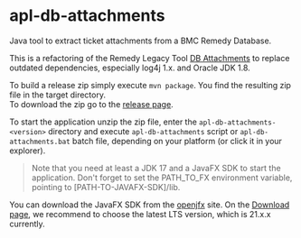 # apl-db-attachments

Java tool to extract ticket attachments from a BMC Remedy Database. 

This is a refactoring of the Remedy Legacy Tool [DB Attachments](https://remedylegacy.com/tools/db-attachments/) to replace outdated dependencies, especially log4j 1.x. and Oracle JDK 1.8.

To build a release zip simply execute `mvn package`. You find the resulting zip file in the target directory.  
To download the zip go to the [release page](https://github.com/clickot/apl-db-attachments/releases).

To start the application unzip the zip file, enter the `apl-db-attachments-<version>` directory and execute `apl-db-attachments` script 
or `apl-db-attachments.bat` batch file, depending on your platform (or click it in your explorer).

> Note that you need at least a JDK 17 and a JavaFX SDK to start the application. Don't forget to set the PATH_TO_FX environment variable, 
pointing to [PATH-TO-JAVAFX-SDK]/lib. 

You can download the JavaFX SDK from the [openjfx](https://openjfx.io/) site. On the [Download page](https://gluonhq.com/products/javafx/), 
we recommend to choose the latest LTS version, which is 21.x.x currently.
